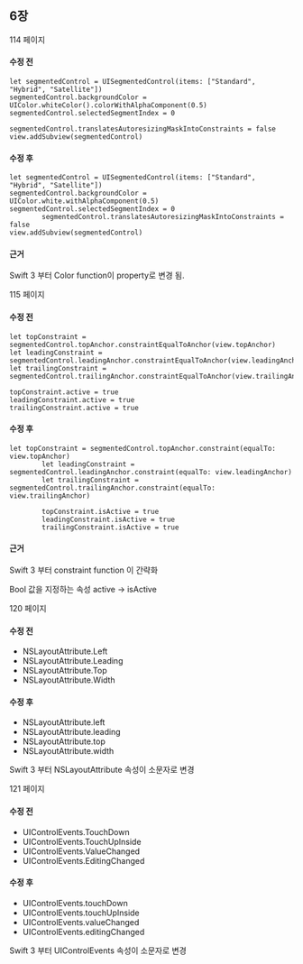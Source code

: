 ## 6장

114 페이지



#### 수정 전

```
let segmentedControl = UISegmentedControl(items: ["Standard", "Hybrid", "Satellite"])
segmentedControl.backgroundColor = UIColor.whiteColor().colorWithAlphaComponent(0.5)
segmentedControl.selectedSegmentIndex = 0

segmentedControl.translatesAutoresizingMaskIntoConstraints = false
view.addSubview(segmentedControl)
```

#### 수정 후

```
let segmentedControl = UISegmentedControl(items: ["Standard", "Hybrid", "Satellite"])
segmentedControl.backgroundColor = UIColor.white.withAlphaComponent(0.5)
segmentedControl.selectedSegmentIndex = 0
        segmentedControl.translatesAutoresizingMaskIntoConstraints = false
view.addSubview(segmentedControl)
```

#### 근거

Swift 3 부터 Color function이 property로 변경 됨.



115 페이지

#### 수정 전

```
let topConstraint = segmentedControl.topAnchor.constraintEqualToAnchor(view.topAnchor)
let leadingConstraint = segmentedControl.leadingAnchor.constraintEqualToAnchor(view.leadingAnchor)
let trailingConstraint = segmentedControl.trailingAnchor.constraintEqualToAnchor(view.trailingAnchor)

topConstraint.active = true
leadingConstraint.active = true
trailingConstraint.active = true
```

#### 수정 후

```
let topConstraint = segmentedControl.topAnchor.constraint(equalTo: view.topAnchor)
        let leadingConstraint = segmentedControl.leadingAnchor.constraint(equalTo: view.leadingAnchor)
        let trailingConstraint = segmentedControl.trailingAnchor.constraint(equalTo: view.trailingAnchor)
        
        topConstraint.isActive = true
        leadingConstraint.isActive = true
        trailingConstraint.isActive = true
```

#### 근거

Swift 3 부터 constraint function 이 간략화

Bool 값을 지정하는 속성 active -> isActive 



120 페이지

#### 수정 전

- NSLayoutAttribute.Left
- NSLayoutAttribute.Leading
- NSLayoutAttribute.Top
- NSLayoutAttribute.Width

#### 수정 후

- NSLayoutAttribute.left
- NSLayoutAttribute.leading
- NSLayoutAttribute.top
- NSLayoutAttribute.width

Swift 3 부터 NSLayoutAttribute 속성이 소문자로 변경



121 페이지

#### 수정 전

- UIControlEvents.TouchDown
- UIControlEvents.TouchUpInside
- UIControlEvents.ValueChanged
- UIControlEvents.EditingChanged

#### 수정 후

- UIControlEvents.touchDown
- UIControlEvents.touchUpInside
- UIControlEvents.valueChanged
- UIControlEvents.editingChanged

Swift 3 부터 UIControlEvents 속성이 소문자로 변경

